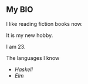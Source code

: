 ## My BIO
I like reading fiction books now.

It is my new hobby.

I am 23.

The languages I know
- _Haskell_ 
- _Elm_

